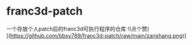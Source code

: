 # franc3d-patch
一个存放个人patch后的franc3d可执行程序的仓库
!(点个赞)[(https://github.com/bbsy789/franc3d-patch/raw/main/zanshang.png)]
